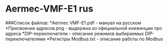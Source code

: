 # Aermec-VMF-E1 rus
###Список файлов:
*Aermec VMF-E1.pdf - мануал на русском
*Присвоение адресов.png - выдержка из официальной книженции про адреса
*DIP-переключатели - описание режимов выбираемых DIP-переключателями
*Регистры Modbus.txt - описание работы по Modbus
